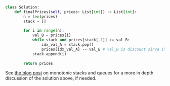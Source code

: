 ```python
class Solution:
    def finalPrices(self, prices: List[int]) -> List[int]:
        n = len(prices)
        stack = []
        
        for i in range(n):
            val_B = prices[i]
            while stack and prices[stack[-1]] >= val_B:
                idx_val_A = stack.pop()
                prices[idx_val_A] -= val_B # val_B is discount since it is next less or equal value to val_A
            stack.append(i)
        
        return prices
```

See [the blog post](/blog/2024/04/26/2024/monotonic-stacks-queues#solved-practice-problems) on monotonic stacks and queues for a more in depth discussion of the solution above, if needed.